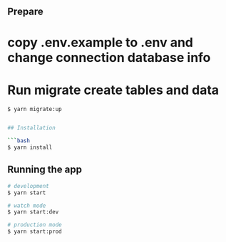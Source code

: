 
## Prepare

# copy .env.example to .env and change connection database info

# Run migrate create tables and data
```bash
$ yarn migrate:up


## Installation

```bash
$ yarn install
```

## Running the app

```bash
# development
$ yarn start

# watch mode
$ yarn start:dev

# production mode
$ yarn start:prod
```
